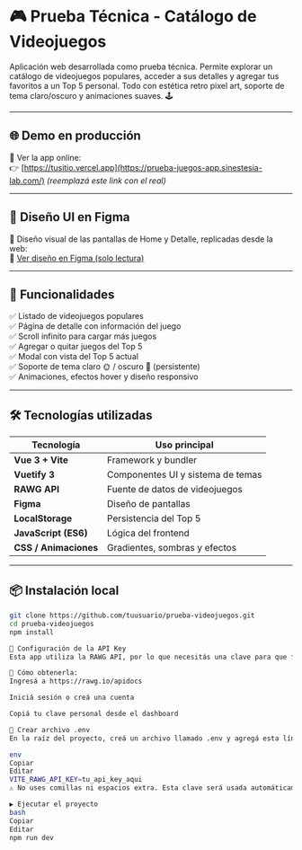 # 🎮 Prueba Técnica - Catálogo de Videojuegos

Aplicación web desarrollada como prueba técnica. Permite explorar un catálogo de videojuegos populares, acceder a sus detalles y agregar tus favoritos a un Top 5 personal. Todo con estética retro pixel art, soporte de tema claro/oscuro y animaciones suaves. 🕹️

---

## 🌐 Demo en producción

🚀 Ver la app online:  
👉 [https://tusitio.vercel.app](https://prueba-juegos-app.sinestesia-lab.com/) *(reemplazá este link con el real)*

---

## 🎨 Diseño UI en Figma

🎯 Diseño visual de las pantallas de Home y Detalle, replicadas desde la web:  
📎 [Ver diseño en Figma (solo lectura)](https://www.figma.com/design/wjA7COLLo5QXpCK7jhsiIx/Prueba-T%C3%A9cnica---Videojuegos?node-id=0-1&t=LwxEuWjbP16btLy3-1)

---

## 🧩 Funcionalidades

✅ Listado de videojuegos populares  
✅ Página de detalle con información del juego  
✅ Scroll infinito para cargar más juegos  
✅ Agregar o quitar juegos del Top 5  
✅ Modal con vista del Top 5 actual  
✅ Soporte de tema claro 🌞 / oscuro 🌙 (persistente)  
✅ Animaciones, efectos hover y diseño responsivo  

---

## 🛠️ Tecnologías utilizadas

| Tecnología          | Uso principal |
|---------------------|---------------|
| **Vue 3 + Vite**    | Framework y bundler |
| **Vuetify 3**       | Componentes UI y sistema de temas |
| **RAWG API**        | Fuente de datos de videojuegos |
| **Figma**           | Diseño de pantallas |
| **LocalStorage**    | Persistencia del Top 5 |
| **JavaScript (ES6)**| Lógica del frontend |
| **CSS / Animaciones** | Gradientes, sombras y efectos |

---

## 📦 Instalación local

```bash
git clone https://github.com/tuusuario/prueba-videojuegos.git
cd prueba-videojuegos
npm install

🔐 Configuración de la API Key
Esta app utiliza la RAWG API, por lo que necesitás una clave para que funcione.

📌 Cómo obtenerla:
Ingresá a https://rawg.io/apidocs

Iniciá sesión o creá una cuenta

Copiá tu clave personal desde el dashboard

📁 Crear archivo .env
En la raíz del proyecto, creá un archivo llamado .env y agregá esta línea:

env
Copiar
Editar
VITE_RAWG_API_KEY=tu_api_key_aqui
⚠️ No uses comillas ni espacios extra. Esta clave será usada automáticamente por el código.

▶️ Ejecutar el proyecto
bash
Copiar
Editar
npm run dev

